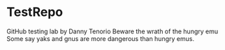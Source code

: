 # TestRepo
GitHub testing lab by Danny Tenorio
Beware the wrath of the hungry emu
Some say yaks and gnus are more dangerous than hungry emus.
